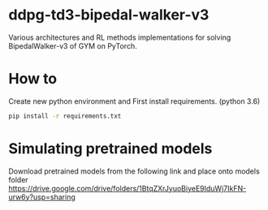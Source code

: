 # ddpg-td3-bipedal-walker-v3
Various architectures and RL methods implementations for solving BipedalWalker-v3 of GYM on PyTorch.

# How to
Create new python environment and First install requirements. (python 3.6)

```bash
pip install -r requirements.txt
```

# Simulating pretrained models
Download pretrained models from the following link and place onto models folder
https://drive.google.com/drive/folders/1BtqZXrJyuoBiyeE9IduWj7IkFN-urw6y?usp=sharing